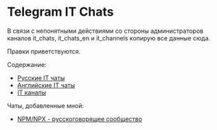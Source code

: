 # Telegram IT Chats

В связи с непонятными действиями со стороны администраторов каналов it_chats, it_chats_en и it_channels копирую все данные сюда.

Правки приветствуются.

Содержание:
- [Русские IT чаты](it_chats.md)
- [Английские IT чаты](it_chats_en.md)
- [IT каналы](it_channels.md)

Чаты, добавленные мной:
- [NPM/NPX - русскоговорящее сообщество](https://t.me/npm_ru)
